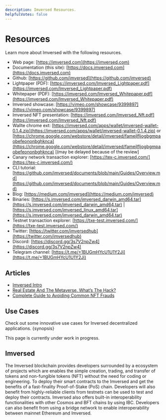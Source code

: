 ```yaml
---
description: Imversed Resources.
helpfulVotes: false
---
```


# Resources

Learn more about Imversed with the following resources.



- Web page: [https://imversed.com](https://imversed.com)
- Documentation (this site): [https://docs.imversed.com](https://docs.imversed.com)
- Github: [https://github.com/imversed](https://github.com/imversed)
- Lightpaper (PDF): [https://imversed.com/Imversed_Lightpaper.pdf](https://imversed.com/Imversed_Lightpaper.pdf)
- Whitepaper (PDF): [https://imversed.com/Imversed_Whitepaper.pdf](https://imversed.com/Imversed_Whitepaper.pdf)
- Imversed showcase: [https://vimeo.com/showcase/9399897](https://vimeo.com/showcase/9399897)
- Imversed NFT presentation: [https://imversed.com/Imversed_Nft.pdf](https://imversed.com/Imversed_Nft.pdf)
- Wallte chrome ext: [https://imversed.com/apps/wallet/imversed-wallet-0.1.4.zip](https://imversed.com/apps/wallet/imversed-wallet-0.1.4.zip) or [https://chrome.google.com/webstore/detail/imversed/famejlfljogbgmpaobefeononbghknca](https://chrome.google.com/webstore/detail/imversed/famejlfljogbgmpaobefeononbghknca) [(may be delayed because of the review] 
- Canary network transaction explorer: [https://tex-c.imversed.com/](https://tex-c.imversed.com/)
- CLI tutorial: [https://github.com/imversed/documents/blob/main/Guides/Overview.md](https://github.com/imversed/documents/blob/main/Guides/Overview.md)
- Blog: [https://medium.com/imversed](https://medium.com/imversed)
- Binaries: [https://s.imversed.com/imversed_darwin_amd64.tar](https://s.imversed.com/imversed_darwin_amd64.tar) | [https://s.imversed.com/imversed_linux_amd64.tar](https://s.imversed.com/imversed_darwin_amd64.tar)
- Testnet transaction explorer: [https://txe-test.imversed.com/](https://txe-test.imversed.com/)
- Twitter: [https://twitter.com/imversedhub](https://twitter.com/imversedhub)
- Discord: [https://discord.gg/3s7V2npZw4](https://discord.gg/3s7V2npZw4)
- Telegram channel: [https://t.me/+1BUGmHYcU1U1Y2Ji](https://t.me/+1BUGmHYcU1U1Y2Ji)

## Articles

- [Imversed Intro](https://medium.com/imversed/imversed-intro-9c0ac7066e12)
- [Real Estate And The Metaverse. What’s The Hack?](https://medium.com/imversed/real-estate-and-the-metaverse-whats-the-hack-eab5ee11360c)
- [Complete Guide to Avoiding Common NFT Frauds](https://medium.com/imversed/complete-guide-to-avoiding-common-nft-frauds-c838fadb92c2)

## Use Cases

Check out some innovative use cases for Inversed decentralized applications. {synopsis}

This page is currently under work in progress.

## Imversed

The Imversed blockchain provides developers surrounded by a ecosystem of projects which are enables the simple creation, trading, and transfer of tokens and non-fungible tokens (NFT) without the need for coding or engineering. To deploy their smart contracts to the Imversed and get the benefits of a fast-finality Proof-of-Stake (PoS) chain. Developers will also benefit from highly-reliable clients from testnets can be used to test and deploy their contracts.
Imversed also offers built-in interoperability functionalities with other Cosmos and BFT chains by using IBC. Developers can also benefit from using a bridge network to enable interoperability between mainnet Ethereum and Imversed.